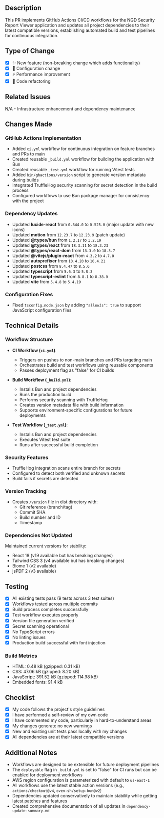 ## Description

This PR implements GitHub Actions CI/CD workflows for the NGD Security Report Viewer application and updates all project dependencies to their latest compatible versions, establishing automated build and test pipelines for continuous integration.

## Type of Change

- [x] ✨ New feature (non-breaking change which adds functionality)
- [x] 🔧 Configuration change
- [x] ⚡ Performance improvement
- [x] 🧹 Code refactoring

## Related Issues

N/A - Infrastructure enhancement and dependency maintenance

## Changes Made

### GitHub Actions Implementation
- Added `ci.yml` workflow for continuous integration on feature branches and PRs to main
- Created reusable `_build.yml` workflow for building the application with Bun
- Created reusable `_test.yml` workflow for running Vitest tests
- Added `bin/ghactions/version` script to generate version metadata during builds
- Integrated TruffleHog security scanning for secret detection in the build process
- Configured workflows to use Bun package manager for consistency with the project

### Dependency Updates
- Updated **lucide-react** from `0.344.0` to `0.525.0` (major update with new icons)
- Updated **motion** from `12.23.7` to `12.23.9` (patch update)
- Updated **@types/bun** from `1.2.17` to `1.2.19`
- Updated **@types/react** from `18.3.11` to `18.3.23`
- Updated **@types/react-dom** from `18.3.0` to `18.3.7`
- Updated **@vitejs/plugin-react** from `4.3.2` to `4.7.0`
- Updated **autoprefixer** from `10.4.20` to `10.4.21`
- Updated **postcss** from `8.4.47` to `8.5.6`
- Updated **typescript** from `5.6.3` to `5.8.3`
- Updated **typescript-eslint** from `8.8.1` to `8.38.0`
- Updated **vite** from `5.4.8` to `5.4.19`

### Configuration Fixes
- Fixed `tsconfig.node.json` by adding `"allowJs": true` to support JavaScript configuration files

## Technical Details

### Workflow Structure
- **CI Workflow (`ci.yml`)**: 
  - Triggers on pushes to non-main branches and PRs targeting main
  - Orchestrates build and test workflows using reusable components
  - Passes deployment flag as "false" for CI builds

- **Build Workflow (`_build.yml`)**:
  - Installs Bun and project dependencies
  - Runs the production build
  - Performs security scanning with TruffleHog
  - Creates version metadata file with build information
  - Supports environment-specific configurations for future deployments

- **Test Workflow (`_test.yml`)**:
  - Installs Bun and project dependencies
  - Executes Vitest test suite
  - Runs after successful build completion

### Security Features
- TruffleHog integration scans entire branch for secrets
- Configured to detect both verified and unknown secrets
- Build fails if secrets are detected

### Version Tracking
- Creates `/version` file in dist directory with:
  - Git reference (branch/tag)
  - Commit SHA
  - Build number and ID
  - Timestamp

### Dependencies Not Updated
Maintained current versions for stability:
- React 18 (v19 available but has breaking changes)
- Tailwind CSS 3 (v4 available but has breaking changes)
- Biome 1 (v2 available)
- jsPDF 2 (v3 available)

## Testing

- [x] All existing tests pass (9 tests across 3 test suites)
- [x] Workflows tested across multiple commits
- [x] Build process completes successfully
- [x] Test workflow executes properly
- [x] Version file generation verified
- [x] Secret scanning operational
- [x] No TypeScript errors
- [x] No linting issues
- [x] Production build successful with font injection

### Build Metrics
- HTML: 0.48 kB (gzipped: 0.31 kB)
- CSS: 47.06 kB (gzipped: 8.20 kB) 
- JavaScript: 391.52 kB (gzipped: 114.98 kB)
- Embedded fonts: 91.4 kB

## Checklist

- [x] My code follows the project's style guidelines
- [x] I have performed a self-review of my own code
- [x] I have commented my code, particularly in hard-to-understand areas
- [x] My changes generate no new warnings
- [x] New and existing unit tests pass locally with my changes
- [x] All dependencies are at their latest compatible versions

## Additional Notes

- Workflows are designed to be extensible for future deployment pipelines
- The `deployable` flag in `_build.yml` is set to "false" for CI runs but can be enabled for deployment workflows
- AWS region configuration is parameterized with default to `us-east-1`
- All workflows use the latest stable action versions (e.g., `actions/checkout@v4`, `oven-sh/setup-bun@v2`)
- Dependencies updated conservatively to maintain stability while getting latest patches and features
- Created comprehensive documentation of all updates in `dependency-update-summary.md`

